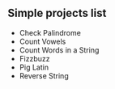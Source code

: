 ## Simple projects list

- Check Palindrome
- Count Vowels
- Count Words in a String
- Fizzbuzz
- Pig Latin
- Reverse String
